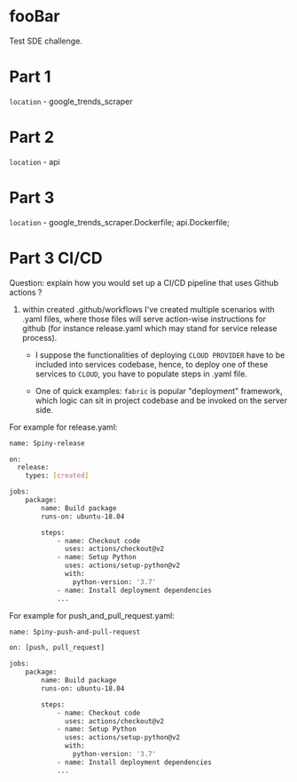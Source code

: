 # fooBar
Test SDE challenge.

# Part 1
`location` - google_trends_scraper

# Part 2
`location` - api

# Part 3
`location` - google_trends_scraper.Dockerfile; api.Dockerfile;

# Part 3 CI/CD
Question: explain how you would set up a CI/CD pipeline that uses Github actions ?

1. within created .github/workflows I've created multiple scenarios with .yaml files,
where those files will serve action-wise instructions for github (for instance release.yaml which may stand for service release process).
   - I suppose the functionalities of deploying `CLOUD PROVIDER` have to be included into 
   services codebase, hence, to deploy one of these services to `CLOUD`, you have to populate steps in .yaml file.

   - One of quick examples: `fabric` is popular "deployment" framework, which logic can sit in project codebase and be invoked on the server side.

For example for release.yaml:
```bash
name: Spiny-release

on:
  release:
    types: [created]

jobs:
    package:
        name: Build package
        runs-on: ubuntu-18.04

        steps:
            - name: Checkout code
              uses: actions/checkout@v2
            - name: Setup Python
              uses: actions/setup-python@v2
              with:
                python-version: '3.7'
            - name: Install deployment dependencies
            ...
```

For example for push_and_pull_request.yaml:
```bash
name: Spiny-push-and-pull-request

on: [push, pull_request]

jobs:
    package:
        name: Build package
        runs-on: ubuntu-18.04

        steps:
            - name: Checkout code
              uses: actions/checkout@v2
            - name: Setup Python
              uses: actions/setup-python@v2
              with:
                python-version: '3.7'
            - name: Install deployment dependencies
            ...
```
